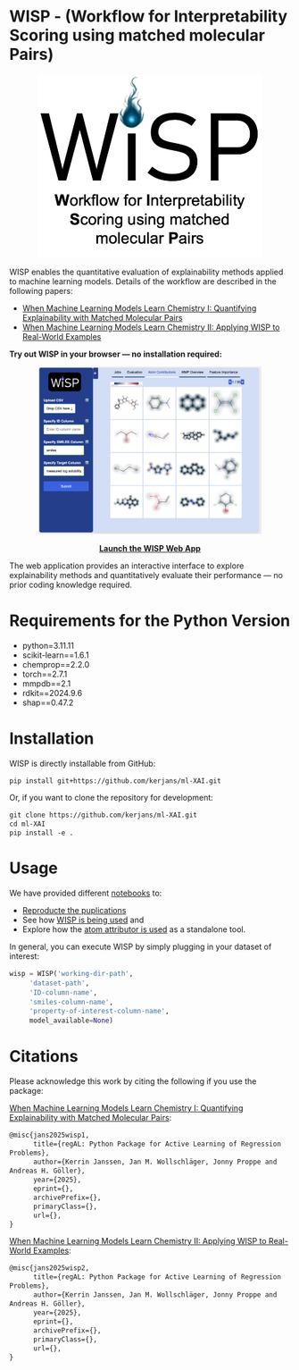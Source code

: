 # WISP - (Workflow for Interpretability Scoring using matched molecular Pairs)

<p align="center">
    <img src="WISP_subtitle.png" alt="WISP" width="400"/>
</p>
<be>

WISP enables the quantitative evaluation of explainability methods applied to machine learning models. Details of the workflow are described in the following papers:
* [When Machine Learning Models Learn Chemistry I: Quantifying Explainability with Matched Molecular Pairs]()
* [When Machine Learning Models Learn Chemistry II: Applying WISP to Real-World Examples]()

**Try out WISP in your browser — no installation required:**

<p align="center">
    <a href="http://www.molecularxai-lab.com/" target="_blank">
        <img src="Web-screenshot.png" alt="WISP_Web" width="400"/>
    </a>
</p>

<p align="center">
    <a href="http://www.molecularxai-lab.com/" target="_blank"><strong>Launch the WISP Web App</strong></a>
</p>

The web application provides an interactive interface to explore explainability methods and quantitatively evaluate their performance — no prior coding knowledge required.

# Requirements for the Python Version
* python=3.11.11
* scikit-learn==1.6.1
* chemprop==2.2.0
* torch==2.7.1
* mmpdb==2.1
* rdkit==2024.9.6
* shap==0.47.2

# Installation

WISP is directly installable from GitHub:

```
pip install git+https://github.com/kerjans/ml-XAI.git
```

Or, if you want to clone the repository for development:

```
git clone https://github.com/kerjans/ml-XAI.git
cd ml-XAI
pip install -e .
```

# Usage

We have provided different [notebooks](https://github.com/kerjans/ml-XAI/tree/main/notebooks) to:
* [Reproducte the puplications]()
* See how [WISP is being used]() and
* Explore how the [atom attributor is used]() as a standalone tool.

In general, you can execute WISP by simply plugging in your dataset of interest:
```python
wisp = WISP('working-dir-path',
     'dataset-path',
     'ID-column-name',
     'smiles-column-name', 
     'property-of-interest-column-name',
     model_available=None)
```

# Citations
Please acknowledge this work by citing the following if you use the package:

[When Machine Learning Models Learn Chemistry I: Quantifying Explainability with Matched Molecular Pairs]():
```
@misc{jans2025wisp1,
      title={regAL: Python Package for Active Learning of Regression Problems}, 
      author={Kerrin Janssen, Jan M. Wollschläger, Jonny Proppe and Andreas H. Göller},
      year={2025},
      eprint={},
      archivePrefix={},
      primaryClass={},
      url={}, 
}
```
[When Machine Learning Models Learn Chemistry II: Applying WISP to Real-World Examples]():
```
@misc{jans2025wisp2,
      title={regAL: Python Package for Active Learning of Regression Problems}, 
      author={Kerrin Janssen, Jan M. Wollschläger, Jonny Proppe and Andreas H. Göller},
      year={2025},
      eprint={},
      archivePrefix={},
      primaryClass={},
      url={}, 
}
```

